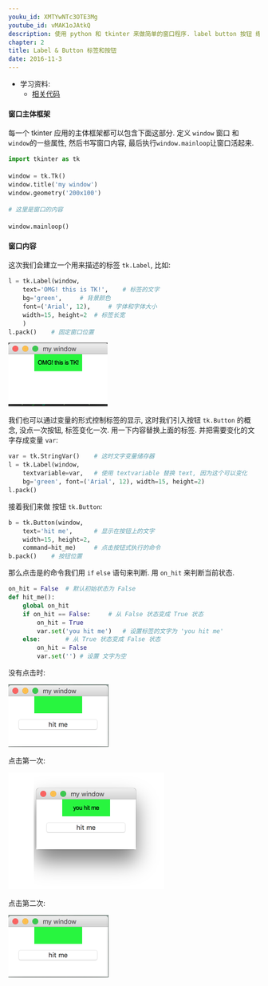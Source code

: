 ```yaml
---
youku_id: XMTYwNTc3OTE3Mg
youtube_id: vMAK1oJAtkQ
description: 使用 python 和 tkinter 来做简单的窗口程序. label button 按钮 练习.
chapter: 2
title: Label & Button 标签和按钮
date: 2016-11-3
---
```

* 学习资料:
  * [相关代码](https://github.com/MorvanZhou/tutorials/blob/master/tkinterTUT/tk2_label_button.py)


#### 窗口主体框架

每一个 tkinter 应用的主体框架都可以包含下面这部分. 定义 `window` 窗口 和 `window`的一些属性, 然后书写窗口内容, 最后执行`window.mainloop`让窗口活起来.

```python
import tkinter as tk

window = tk.Tk()
window.title('my window')
window.geometry('200x100')

# 这里是窗口的内容

window.mainloop()
```

#### 窗口内容

这次我们会建立一个用来描述的标签 `tk.Label`, 比如:

```python
l = tk.Label(window, 
    text='OMG! this is TK!',    # 标签的文字
    bg='green',     # 背景颜色
    font=('Arial', 12),     # 字体和字体大小
    width=15, height=2  # 标签长宽
    )
l.pack()    # 固定窗口位置
```

<img class="course-image" src="/static/results/tkinter/2-01-01.png">

我们也可以通过变量的形式控制标签的显示, 这时我们引入按钮 `tk.Button` 的概念, 没点一次按钮, 标签变化一次. 用一下内容替换上面的标签. 并把需要变化的文字存成变量 `var`:

```python
var = tk.StringVar()    # 这时文字变量储存器
l = tk.Label(window, 
    textvariable=var,   # 使用 textvariable 替换 text, 因为这个可以变化
    bg='green', font=('Arial', 12), width=15, height=2)
l.pack() 
```

接着我们来做 按钮 `tk.Button`: 

```python
b = tk.Button(window, 
    text='hit me',      # 显示在按钮上的文字
    width=15, height=2, 
    command=hit_me)     # 点击按钮式执行的命令
b.pack()    # 按钮位置
```

那么点击是的命令我们用 `if` `else` 语句来判断. 用 `on_hit` 来判断当前状态.

```python
on_hit = False  # 默认初始状态为 False
def hit_me():
    global on_hit
    if on_hit == False:     # 从 False 状态变成 True 状态
        on_hit = True
        var.set('you hit me')   # 设置标签的文字为 'you hit me'
    else:       # 从 True 状态变成 False 状态
        on_hit = False
        var.set('') # 设置 文字为空
```

没有点击时: 

<img class="course-image" src="/static/results/tkinter/2-01-02.png">

点击第一次:

<img class="course-image" src="/static/results/tkinter/2-01-03.png">

点击第二次:

<img class="course-image" src="/static/results/tkinter/2-01-02.png">




